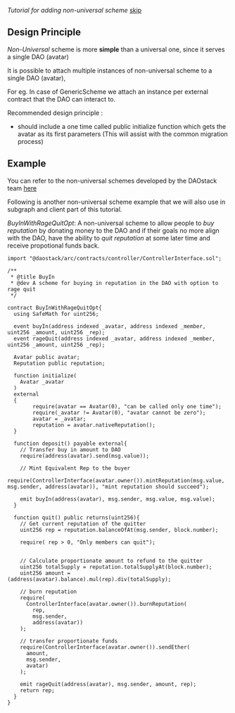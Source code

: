  *Tutorial for adding non-universal scheme* [skip](../developCustomUniScheme)

## Design Principle

*Non-Universal* scheme is more **simple** than a universal one, since it serves a single DAO (avatar)

It is possible to attach multiple instances of non-universal scheme to a single DAO (avatar), 

For eg. In case of GenericScheme we attach an instance per external contract that the DAO can interact to.

Recommended design principle :

  - should include a one time called public initialize function which gets the avatar as its first parameters (This will assist with the common migration process)

## Example
  You can refer to the non-universal schemes developed by the DAOstack team [here](https://github.com/daostack/arc/tree/master/contracts/schemes)

  Following is another non-universal scheme example that we will also use in subgraph and client part of this tutorial.
    
  *BuyInWithRageQuitOpt*: A non-universal scheme to allow people to *buy reputation* by donating money to the DAO and if their goals no more align with the DAO, have the ability to *quit reputation* at some later time and receive propotional funds back.

```solidity
import "@daostack/arc/contracts/controller/ControllerInterface.sol";

/**
 * @title BuyIn
 * @dev A scheme for buying in reputation in the DAO with option to rage quit
 */

contract BuyInWithRageQuitOpt{
  using SafeMath for uint256;

  event buyIn(address indexed _avatar, address indexed _member, uint256 _amount, uint256 _rep);
  event rageQuit(address indexed _avatar, address indexed _member, uint256 _amount, uint256 _rep);

  Avatar public avatar;
  Reputation public reputation;

  function initialize(
    Avatar _avatar
  )
  external
  {
        require(avatar == Avatar(0), "can be called only one time");
        require(_avatar != Avatar(0), "avatar cannot be zero");
        avatar = _avatar;
        reputation = avatar.nativeReputation();
  }

  function deposit() payable external{
    // Transfer buy in amount to DAO
    require(address(avatar).send(msg.value));

    // Mint Equivalent Rep to the buyer
    require(ControllerInterface(avatar.owner()).mintReputation(msg.value, msg.sender, address(avatar)), "mint reputation should succeed");

    emit buyIn(address(avatar), msg.sender, msg.value, msg.value);
  }

  function quit() public returns(uint256){
    // Get current reputation of the quitter
    uint256 rep = reputation.balanceOfAt(msg.sender, block.number);

    require( rep > 0, "Only members can quit");


    // Calculate proportionate amount to refund to the quitter
    uint256 totalSupply = reputation.totalSupplyAt(block.number);
    uint256 amount = (address(avatar).balance).mul(rep).div(totalSupply);

    // burn reputation
    require(
      ControllerInterface(avatar.owner()).burnReputation(
        rep,
        msg.sender,
        address(avatar))
    );

    // transfer proportionate funds
    require(ControllerInterface(avatar.owner()).sendEther(
      amount,
      msg.sender,
      avatar)
    );

    emit rageQuit(address(avatar), msg.sender, amount, rep);
    return rep;
  }
}
```
